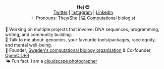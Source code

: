 <p align="center">
  <b>Hej 😊</b><br>
  <a href="https://twitter.com/_nazeefatima">Twitter</a> |
  <a href="https://www.instagram.com/zeeef/">Instagram</a> |
  <a href="https://www.linkedin.com/in/nazeefafatima/">LinkedIn</a><br>
  ✨ Pronouns: They/She |
  💻 Computational biologist <br>
</p>

🌟 Working on multiple projects that involve: DNA sequences, programming, writing, and community building. <br>
💬 Talk to me about: genomics, your favourite tools/packages, race equity, and mental well-being. <br>
🌸 Founder, [Sweden's computational biology organisation](https://github.com/RSG-Sweden) & Co-founder, [OpenCIDER](https://github.com/openCIDER) <br>
🌤 Fun fact: I am a [cloudscape photographer](https://www.flickr.com/photos/nazeefafatima/albums/72157630074604590)

